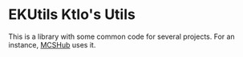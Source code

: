 EKUtils Ktlo's Utils
=================================

This is a library with some common code for several projects.
For an instance, [MCSHub](https://github.com/handtruth/mcshub) uses it.
